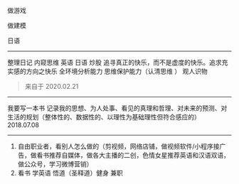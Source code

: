 做游戏

做建模

日语
___
整理日记 内窥思维 英语 日语 炒股
追寻真正的快乐，而不是虚度的快乐。追求充实感的方向之快乐
全环境分析能力 思维保护能力（认清思维 ） 观人识物
>来自于 2020.02.21 

___
我要写一本书
记录我的思想、为人处事、看见的真理和哲理、对未来的预测、对生活的规划（整体性的、数据性的、以理性为基础理性但符合感应的）
2018.07.08
___
1. 自由职业者，看别人怎么做的（剪视频，网络店铺，做视频软件/小程序接广告，做看书推荐自媒体，做各大主播的二创，色情女星推荐英语和汉语双语，做公众号，学习微博营销）
2. 看书 学英语 悟道（圣释道）健身 兼职